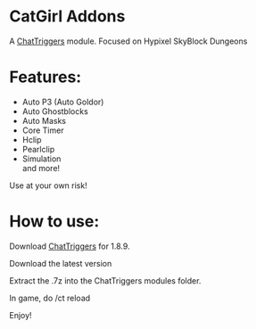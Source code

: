 # CatGirl Addons
A [ChatTriggers](https://chattriggers.com/) module. Focused on Hypixel SkyBlock Dungeons


# Features:
 - Auto P3 (Auto Goldor) <br>
 - Auto Ghostblocks <br>
 - Auto Masks <br>
 - Core Timer <br>
 - Hclip <br>
 - Pearlclip <br>
 - Simulation <br>
 and more!

Use at your own risk!

# How to use:

Download [ChatTriggers](https://chattriggers.com/) for 1.8.9.

Download the latest version

Extract the .7z into the ChatTriggers modules folder.

In game, do /ct reload

Enjoy!
